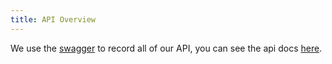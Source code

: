 ```yaml
---
title: API Overview
---
```


We use the [swagger](https://swagger.io/) to record all of our API, you can see the api docs [here](https://forum.casbin.com/swagger/).